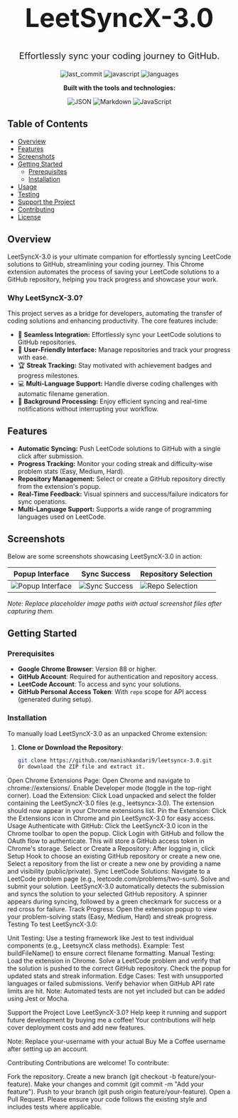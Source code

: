 <div align="center">

<h1 style="font-size: 58px;">LeetSyncX-3.0</h1>

<p style="font-size: 20px;">Effortlessly sync your coding journey to GitHub.</p>

![last_commit](https://img.shields.io/badge/last_commit-may-blue) ![javascript](https://img.shields.io/badge/javascript-40.6%25-yellow) ![languages](https://img.shields.io/badge/languages-3-blue)

**Built with the tools and technologies:**

![JSON](https://img.shields.io/badge/JSON-black) ![Markdown](https://img.shields.io/badge/Markdown-black) ![JavaScript](https://img.shields.io/badge/JavaScript-yellow)

</div>

## Table of Contents

- [Overview](#overview)
- [Features](#features)
- [Screenshots](#screenshots)
- [Getting Started](#getting-started)
  - [Prerequisites](#prerequisites)
  - [Installation](#installation)
- [Usage](#usage)
- [Testing](#testing)
- [Support the Project](#support-the-project)
- [Contributing](#contributing)
- [License](#license)

## Overview

LeetSyncX-3.0 is your ultimate companion for effortlessly syncing LeetCode solutions to GitHub, streamlining your coding journey. This Chrome extension automates the process of saving your LeetCode solutions to a GitHub repository, helping you track progress and showcase your work.

### Why LeetSyncX-3.0?

This project serves as a bridge for developers, automating the transfer of coding solutions and enhancing productivity. The core features include:

- 🚀 **Seamless Integration:** Effortlessly sync your LeetCode solutions to GitHub repositories.
- 🎯 **User-Friendly Interface:** Manage repositories and track your progress with ease.
- 🏆 **Streak Tracking:** Stay motivated with achievement badges and progress milestones.
- 💻 **Multi-Language Support:** Handle diverse coding challenges with automatic filename generation.
- 🔔 **Background Processing:** Enjoy efficient syncing and real-time notifications without interrupting your workflow.

## Features

- **Automatic Syncing:** Push LeetCode solutions to GitHub with a single click after submission.
- **Progress Tracking:** Monitor your coding streak and difficulty-wise problem stats (Easy, Medium, Hard).
- **Repository Management:** Select or create a GitHub repository directly from the extension's popup.
- **Real-Time Feedback:** Visual spinners and success/failure indicators for sync operations.
- **Multi-Language Support:** Supports a wide range of programming languages used on LeetCode.

## Screenshots

Below are some screenshots showcasing LeetSyncX-3.0 in action:

| **Popup Interface** | **Sync Success** | **Repository Selection** |
|--------------------|------------------|--------------------------|
| ![Popup Interface](screenshots/popup_interface.png) | ![Sync Success](screenshots/sync_success.png) | ![Repo Selection](screenshots/repo_selection.png) |

*Note: Replace placeholder image paths with actual screenshot files after capturing them.*

## Getting Started

### Prerequisites

- **Google Chrome Browser**: Version 88 or higher.
- **GitHub Account**: Required for authentication and repository access.
- **LeetCode Account**: To access and sync your solutions.
- **GitHub Personal Access Token**: With `repo` scope for API access (generated during setup).

### Installation

To manually load LeetSyncX-3.0 as an unpacked Chrome extension:

1. **Clone or Download the Repository**:
   ```bash
   git clone https://github.com/manishkandari9/leetsyncx-3.0.git
   Or download the ZIP file and extract it.

Open Chrome Extensions Page:
Open Chrome and navigate to chrome://extensions/.
Enable Developer mode (toggle in the top-right corner).
Load the Extension:
Click Load unpacked and select the folder containing the LeetSyncX-3.0 files (e.g., leetsyncx-3.0).
The extension should now appear in your Chrome extensions list.
Pin the Extension:
Click the Extensions icon in Chrome and pin LeetSyncX-3.0 for easy access.
Usage
Authenticate with GitHub:
Click the LeetSyncX-3.0 icon in the Chrome toolbar to open the popup.
Click Login with GitHub and follow the OAuth flow to authenticate.
This will store a GitHub access token in Chrome's storage.
Select or Create a Repository:
After logging in, click Setup Hook to choose an existing GitHub repository or create a new one.
Select a repository from the list or create a new one by providing a name and visibility (public/private).
Sync LeetCode Solutions:
Navigate to a LeetCode problem page (e.g., leetcode.com/problems/two-sum).
Solve and submit your solution.
LeetSyncX-3.0 automatically detects the submission and syncs the solution to your selected GitHub repository.
A spinner appears during syncing, followed by a green checkmark for success or a red cross for failure.
Track Progress:
Open the extension popup to view your problem-solving stats (Easy, Medium, Hard) and streak progress.
Testing
To test LeetSyncX-3.0:

Unit Testing:
Use a testing framework like Jest to test individual components (e.g., LeetsyncX class methods).
Example: Test buildFileName() to ensure correct filename formatting.
Manual Testing:
Load the extension in Chrome.
Solve a LeetCode problem and verify that the solution is pushed to the correct GitHub repository.
Check the popup for updated stats and streak information.
Edge Cases:
Test with unsupported languages or failed submissions.
Verify behavior when GitHub API rate limits are hit.
Note: Automated tests are not yet included but can be added using Jest or Mocha.

Support the Project
Love LeetSyncX-3.0? Help keep it running and support future development by buying me a coffee! Your contributions will help cover deployment costs and add new features.


Note: Replace your-username with your actual Buy Me a Coffee username after setting up an account.

Contributing
Contributions are welcome! To contribute:

Fork the repository.
Create a new branch (git checkout -b feature/your-feature).
Make your changes and commit (git commit -m "Add your feature").
Push to your branch (git push origin feature/your-feature).
Open a Pull Request.
Please ensure your code follows the existing style and includes tests where applicable.
